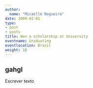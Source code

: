 ```yaml
---
author:
  name: "Micaelle Nogueira"
date: 2009-02-01
type:
- post
- posts
title: Won a scholarship at University
eventname: Graduating 
eventlocation: Brazil
weight: 10
---
```


## gahgl

Escrever texto